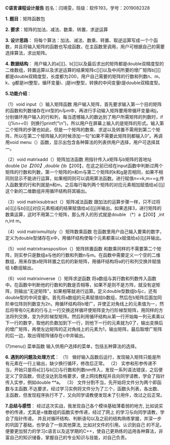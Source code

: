 **C语言课程设计报告**
姓名：闫靖雯，班级：软件193，学号：2019082328

**1.	题目**：矩阵函数包

**2.	要求**：矩阵的加法、减法、数乘、转置、求逆运算

**3.	设计思路**：
将每个算法：加法、减法、数乘、转置、取逆运算写成一个个函数，并且将输入矩阵的函数也写成函数，在主函数里调用，用户可根据自己的需要选择算法，求出矩阵。

**4.	数据结构**：
    用户输入的a[][]、b[][]以及最后求出的矩阵都是double双精度型的二维数组，转置运算以及求逆运算的结果矩阵c[][]以及中间所要的增广矩阵b[][]都是double双精度型，长度都为200，用户自己需要的矩阵的行数和列数n、m、k、g都是int整型，循环变量i、j是int整型，转换的中间变量t是double双精度型。




**5.功能介绍**：

 （1）void input（）输入矩阵函数
 用户输入矩阵，首先要求输入第一个目的矩阵的函数和列数储存在int型的n与m中，再进行手动输入矩阵要用带循环变量i和j，分别循环用户输入的行和列，每当遗憾输入的数达到了用户所需矩阵的列数时，if（j%n==0）则换行printf(“\n”)，所以用户在屏幕上输入的是矩阵的形式。输入第二个矩阵的步骤也如此，但是一个矩阵的数乘、求逆以及转置不需用到第二个矩阵，所以在第二个矩阵输入的时候添加一句“如果不需要此矩阵则都输入0”。再调用void menu（）函数，显示出包含各种算法的列表供用户选择，用户可选择其一。

 （2）void matrixadd（）矩阵加法函数
 用指针传入a矩阵与b矩阵的首地址double (*)a【200】,double (*)b【200】，在这之前已经在input函数中判断过两个矩阵的行数和列数，第一个矩阵的n和m与第二个矩阵的k和g是否相同，如果不相同则显示不能进行运算，如果相同则可以调用算法函数。进行赋值n==k,m==g,传入函数里的行和列就是n和m。之后每行每列两个矩阵的对应元素相加赋值给a[i][j]这个新的二维数组并用循环结构将其输出。

 （3）void matrixsubtract（）矩阵减法函数
 跟加法的运算步骤一样，只不过将a[i][j]与b[i][j]对应元素相减的结果赋值给a[i][j]并输出。如果选择3，进行矩阵的数乘运算，这时不用第二个矩阵，那么传入的形式就是double （*）a【200】,int n,int m。

 （4）void matrixmultiply（）矩阵数乘函数
 在函数里用户自己输入要乘的数字，定义为double型储存在x中，用循环结构使每个元素都乘以x赋值给a[i][j]并输出。

 （5）void matrixtransposition（）矩阵转置函数
 和数乘同样的不需要第二个矩阵，则实参只是数组a与他的行数和列数n与m。在函数中需要定义一个空的二维数组，用来存放a矩阵转置之后的的新矩阵，用循环结构将a的行和列交换并赋值给 b数组输出。

 （6）void matrixinverse（）矩阵求逆函数
 将a数组与其行数和列数传入函数中。在函数中判断他的行数和列数是否相等，如果不是则不是方阵，就没有逆矩阵，则输出“无逆矩阵”，如果相等就进行运算。定义double型数组b与c，还有double型的中间变量t。首先将a数组的元素赋值给b数组，然后在b矩阵后面加同阶单位阵则列数变为2n，用循环结构将b增广，并使正对角线上的元素值为一，然后将带有0元素的行与上一行交换这样循环使矩阵变为行阶梯型矩阵，用同样的方法将列交换，变为列阶梯型矩阵。然后利用循环结构从第一行开始每一列元素乘以下一行的数字，取他的负数加到下一行，则他下一行的元素就为0了，输出变换后的增广矩阵，再使左边矩阵的正对角线上的元素为1，输出矩阵，最后取增广矩阵的后一边，取出得矩阵储存在c中并输出。

  (7)menu() 菜单函数
输入供用户选择的菜单，包括五种算法的选择。


**6.	遇到的问题及处理方式**：
（1）	做好输入函数后运行，发现输入矩阵只能是所有元素在一行上输出，缺少换行循环，修改后正常。
（2）	实参和形参传递不当，开始只是将a[][]与b[][]与行数和列数nm传入，发现一系列语法错误，之后便定义了空函数，但还没达到及格要求，便上网找教程并且向同学请教，学会了指针传入实参，例如double **a。
（3）	文件分割不当，先开始将文件分为两个即函数与主函数.不达要求，经过学习实例将文件分为了三个，函数头列表，各出数、主函数，但发现程序执行不了，又向同学请教便发现未了引用件，改过之后正常。




**7.总结与感悟**：
    经过这次实战，我发现自己各个模块基础薄着弱的地方, 比如说实参的传递，尤其是=维数组的函数实参传递，经过了网上 的学习与向同学请教，学会了指针传递。 并且对循环结构、判断语句以及之前的结构熟练掌握，并深一步的巩固了基础，也学会了一些其他算法, 比如对文件的引用。认识到自己 的不足。便要更加努力的学习c语言以及这学期的C++，使自己更熟练的运用各种算法，非富自己的知识储备，掌握自己的专业知识与技能，对自己负责。

